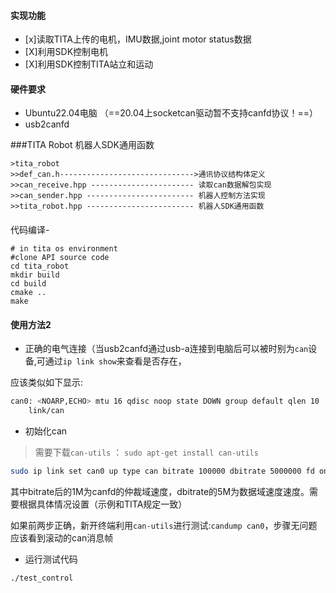 #### 实现功能
- [x]读取TITA上传的电机，IMU数据,joint motor status数据
- [X]利用SDK控制电机
- [X]利用SDK控制TITA站立和运动


#### 硬件要求

- Ubuntu22.04电脑 （==20.04上socketcan驱动暂不支持canfd协议！==）
- usb2canfd


###TITA Robot 机器人SDK通用函数
```
>tita_robot
>>def_can.h------------------------------>通讯协议结构体定义
>>can_receive.hpp ----------------------- 读取can数据解包实现
>>can_sender.hpp ------------------------ 机器人控制方法实现
>>tita_robot.hpp ------------------------ 机器人SDK通用函数
```
####
代码编译-
```
# in tita os environment
#clone API source code
cd tita_robot
mkdir build
cd build
cmake ..
make

```


#### 使用方法2

- 正确的电气连接（当usb2canfd通过usb-a连接到电脑后可以被时别为`can`设备,可通过`ip link show`来查看是否存在，

应该类似如下显示:

```bash
can0: <NOARP,ECHO> mtu 16 qdisc noop state DOWN group default qlen 10
    link/can
```

- 初始化can

> 需要下载`can-utils` ： `sudo apt-get install can-utils`

```bash
sudo ip link set can0 up type can bitrate 100000 dbitrate 5000000 fd on
```

其中bitrate后的1M为canfd的仲裁域速度，dbitrate的5M为数据域速度速度。需要根据具体情况设置（示例和TITA规定一致）

如果前两步正确，新开终端利用`can-utils`进行测试:`candump can0`，步骤无问题应该看到滚动的can消息帧

- 运行测试代码

```bash
./test_control 
```
